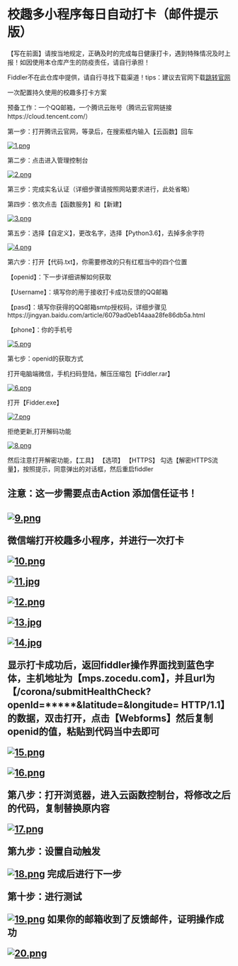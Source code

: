 # 校趣多小程序每日自动打卡（邮件提示版）
【写在前面】请按当地规定，正确及时的完成每日健康打卡，遇到特殊情况及时上报！如因使用本仓库产生的防疫责任，请自行承担！</p>
Fiddler不在此仓库中提供，请自行寻找下载渠道！tips：建议去官网下载[跳转官网](https://www.telerik.com/fiddler)</p>
一次配置持久使用的校趣多打卡方案

预备工作：一个QQ邮箱，一个腾讯云账号（腾讯云官网链接https://cloud.tencent.com/）

第一步：打开腾讯云官网，等录后，在搜索框内输入【云函数】回车


[![1.png](https://img12.360buyimg.com/ddimg/jfs/t1/209559/24/4711/298922/6163e68bEdfeea07c/f2e077308d5d5de1.png)](https://img12.360buyimg.com/ddimg/jfs/t1/209559/24/4711/298922/6163e68bEdfeea07c/f2e077308d5d5de1.png)




第二步：点击进入管理控制台


[![2.png](https://img13.360buyimg.com/ddimg/jfs/t1/198310/33/12742/28808/6163e711Ea7e312b9/f0793e009b35b150.png)](https://img13.360buyimg.com/ddimg/jfs/t1/198310/33/12742/28808/6163e711Ea7e312b9/f0793e009b35b150.png)

第三步：完成实名认证（详细步骤请按照网站要求进行，此处省略）

第四步：依次点击【函数服务】和【新建】


[![3.png](https://img13.360buyimg.com/ddimg/jfs/t1/198770/5/12554/35988/6163e68eE6cd72135/45989ccbd35586d2.png)](https://img13.360buyimg.com/ddimg/jfs/t1/198770/5/12554/35988/6163e68eE6cd72135/45989ccbd35586d2.png)



第五步：选择【自定义】，更改名字，选择【Python3.6】，去掉多余字符


[![4.png](https://img10.360buyimg.com/ddimg/jfs/t1/209693/21/4762/71194/6163e691Ec093e198/5b37e694aa258f77.png)](https://img10.360buyimg.com/ddimg/jfs/t1/209693/21/4762/71194/6163e691Ec093e198/5b37e694aa258f77.png)


第六步：打开【代码.txt】，你需要修改的只有红框当中的四个位置

【openid】：下一步详细讲解如何获取</p>
【Username】：填写你的用于接收打卡成功反馈的QQ邮箱</p>
【pasd】：填写你获得的QQ邮箱smtp授权码，详细步骤见https://jingyan.baidu.com/article/6079ad0eb14aaa28fe86db5a.html</p>
【phone】：你的手机号</p>


[![5.png](https://img12.360buyimg.com/ddimg/jfs/t1/208217/16/4664/21768/6163e68aE6cd05e80/08f7e7b1f6cabde8.png)](https://img12.360buyimg.com/ddimg/jfs/t1/208217/16/4664/21768/6163e68aE6cd05e80/08f7e7b1f6cabde8.png)

第七步：openid的获取方式</p>
打开电脑端微信，手机扫码登陆，解压压缩包【Fiddler.rar】</p>


[![6.png](https://img13.360buyimg.com/ddimg/jfs/t1/174297/40/26406/42433/6163e68bE1006bb51/e2451bc1dd4c2947.png)](https://img13.360buyimg.com/ddimg/jfs/t1/174297/40/26406/42433/6163e68bE1006bb51/e2451bc1dd4c2947.png)

打开【Fidder.exe】


[![7.png](https://img12.360buyimg.com/ddimg/jfs/t1/206768/29/4743/16080/6163e68aE6b1a2fab/f90f8f9e299d61fa.png)](https://img12.360buyimg.com/ddimg/jfs/t1/206768/29/4743/16080/6163e68aE6b1a2fab/f90f8f9e299d61fa.png)


拒绝更新,打开解码功能


[![8.png](https://img12.360buyimg.com/ddimg/jfs/t1/205661/34/10681/10976/6163e68fEe47d61c6/a87276ba1ca37e7b.png)](https://img12.360buyimg.com/ddimg/jfs/t1/205661/34/10681/10976/6163e68fEe47d61c6/a87276ba1ca37e7b.png)

然后注意打开解密功能，【工具】 【选项】 【HTTPS】 勾选【解密HTTPS流量】，按照提示，同意弹出的对话框，然后重启fiddler</p>
<h2>注意：这一步需要点击Action 添加信任证书！<h2>


[![9.png](https://img10.360buyimg.com/ddimg/jfs/t1/200928/12/11203/29321/6163e6e1E3cd21c32/4d0dbe870995d912.png)](https://img10.360buyimg.com/ddimg/jfs/t1/200928/12/11203/29321/6163e6e1E3cd21c32/4d0dbe870995d912.png)


微信端打开校趣多小程序，并进行一次打卡


[![10.png](https://img12.360buyimg.com/ddimg/jfs/t1/199255/28/15923/84185/6163e693Efcd140a4/2c00b68b3538f498.png)](https://img12.360buyimg.com/ddimg/jfs/t1/199255/28/15923/84185/6163e693Efcd140a4/2c00b68b3538f498.png)

[![11.jpg](https://img13.360buyimg.com/ddimg/jfs/t1/208494/34/4688/312750/6163e68bE877cee9c/25238ff996517f3c.jpg)](https://img13.360buyimg.com/ddimg/jfs/t1/208494/34/4688/312750/6163e68bE877cee9c/25238ff996517f3c.jpg)


[![12.png](https://img10.360buyimg.com/ddimg/jfs/t1/202479/18/10731/45069/6163e68bEdc41934c/8c5f5c07530ee848.png)](https://img10.360buyimg.com/ddimg/jfs/t1/202479/18/10731/45069/6163e68bEdc41934c/8c5f5c07530ee848.png)

[![13.jpg](https://img14.360buyimg.com/ddimg/jfs/t1/207737/33/4750/167346/6163e68bE30d55f79/0dc234237f36638e.jpg)](https://img14.360buyimg.com/ddimg/jfs/t1/207737/33/4750/167346/6163e68bE30d55f79/0dc234237f36638e.jpg)

[![14.jpg](https://img11.360buyimg.com/ddimg/jfs/t1/210532/4/4598/135973/6163e691Ea5427f53/6174e5b52ffbbf2b.jpg)](https://img11.360buyimg.com/ddimg/jfs/t1/210532/4/4598/135973/6163e691Ea5427f53/6174e5b52ffbbf2b.jpg)

显示打卡成功后，返回fiddler操作界面找到蓝色字体，主机地址为【mps.zocedu.com】，并且url为【/corona/submitHealthCheck?openId=*****&latitude=&longitude= HTTP/1.1】的数据，双击打开，点击【Webforms】然后复制openid的值，粘贴到代码当中去即可


[![15.png](https://img12.360buyimg.com/ddimg/jfs/t1/198054/3/12682/49525/6163e68aE64949a54/bcd118fd623071f3.png)](https://img12.360buyimg.com/ddimg/jfs/t1/198054/3/12682/49525/6163e68aE64949a54/bcd118fd623071f3.png)

[![16.png](https://img14.360buyimg.com/ddimg/jfs/t1/143321/32/21559/21201/6163e716E1c758ff7/489b9d85ac4c5347.png)](https://img14.360buyimg.com/ddimg/jfs/t1/143321/32/21559/21201/6163e716E1c758ff7/489b9d85ac4c5347.png)


第八步：打开浏览器，进入云函数控制台，将修改之后的代码，复制替换原内容


[![17.png](https://img14.360buyimg.com/ddimg/jfs/t1/110620/11/19627/44337/6163e68aE3cf23fe3/8d4a37235e1c89ef.png)](https://img14.360buyimg.com/ddimg/jfs/t1/110620/11/19627/44337/6163e68aE3cf23fe3/8d4a37235e1c89ef.png)

第九步：设置自动触发


[![18.png](https://img12.360buyimg.com/ddimg/jfs/t1/208968/24/4754/61163/6163e691Ecdf22654/82bf6932ba7603b1.png)](https://img12.360buyimg.com/ddimg/jfs/t1/208968/24/4754/61163/6163e691Ecdf22654/82bf6932ba7603b1.png)
完成后进行下一步



第十步：进行测试


[![19.png](https://img10.360buyimg.com/ddimg/jfs/t1/198727/19/12549/100817/6163e68bEe79b1283/a98d57aead2570c7.png)](https://img10.360buyimg.com/ddimg/jfs/t1/198727/19/12549/100817/6163e68bEe79b1283/a98d57aead2570c7.png)
如果你的邮箱收到了反馈邮件，证明操作成功


[![20.png](https://img12.360buyimg.com/ddimg/jfs/t1/205706/11/10663/32618/6163e68aE686f2378/54acd75063994967.png)](https://img12.360buyimg.com/ddimg/jfs/t1/205706/11/10663/32618/6163e68aE686f2378/54acd75063994967.png)
